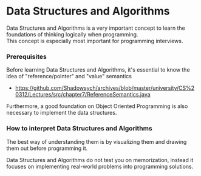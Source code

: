 # Data Structures and Algorithms
Data Structures and Algorithms is a very important concept to learn the foundations of thinking logically when programming.  
This concept is especially most important for programming interviews.  

### Prerequisites
Before learning Data Structures and Algorithms, it's essential to know the idea of "reference/pointer" and "value" semantics
- https://github.com/Shadowsych/archives/blob/master/university/CS%20312/Lectures/src/chapter7/ReferenceSemantics.java  

Furthermore, a good foundation on Object Oriented Programming is also necessary to implement the data structures.  

### How to interpret Data Structures and Algorithms
The best way of understanding them is by visualizing them and drawing them out before programming it.  

Data Structures and Algorithms do not test you on memorization, instead it focuses on implementing real-world problems into programming solutions.  
